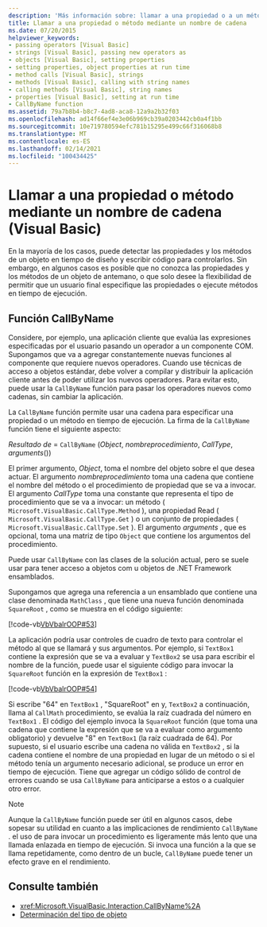 ```yaml
---
description: 'Más información sobre: llamar a una propiedad o a un método mediante un nombre de cadena (Visual Basic)'
title: Llamar a una propiedad o método mediante un nombre de cadena
ms.date: 07/20/2015
helpviewer_keywords:
- passing operators [Visual Basic]
- strings [Visual Basic], passing new operators as
- objects [Visual Basic], setting properties
- setting properties, object properties at run time
- method calls [Visual Basic], strings
- methods [Visual Basic], calling with string names
- calling methods [Visual Basic], string names
- properties [Visual Basic], setting at run time
- CallByName function
ms.assetid: 79a7b8b4-b8c7-4ad8-aca8-12a9a2b32f03
ms.openlocfilehash: ad14f66ef4e3e06b969cb39a0203442cb0a4f1bb
ms.sourcegitcommit: 10e719780594efc781b15295e499c66f316068b8
ms.translationtype: MT
ms.contentlocale: es-ES
ms.lasthandoff: 02/14/2021
ms.locfileid: "100434425"
---
```

# <a name="calling-a-property-or-method-using-a-string-name-visual-basic"></a>Llamar a una propiedad o método mediante un nombre de cadena (Visual Basic)

En la mayoría de los casos, puede detectar las propiedades y los métodos de un objeto en tiempo de diseño y escribir código para controlarlos. Sin embargo, en algunos casos es posible que no conozca las propiedades y los métodos de un objeto de antemano, o que solo desee la flexibilidad de permitir que un usuario final especifique las propiedades o ejecute métodos en tiempo de ejecución.  
  
## <a name="callbyname-function"></a>Función CallByName  

 Considere, por ejemplo, una aplicación cliente que evalúa las expresiones especificadas por el usuario pasando un operador a un componente COM. Supongamos que va a agregar constantemente nuevas funciones al componente que requiere nuevos operadores. Cuando use técnicas de acceso a objetos estándar, debe volver a compilar y distribuir la aplicación cliente antes de poder utilizar los nuevos operadores. Para evitar esto, puede usar la `CallByName` función para pasar los operadores nuevos como cadenas, sin cambiar la aplicación.  
  
 La `CallByName` función permite usar una cadena para especificar una propiedad o un método en tiempo de ejecución. La firma de la `CallByName` función tiene el siguiente aspecto:  
  
 *Resultado de*  =  `CallByName` (*Object*, *nombreprocedimiento*, *CallType*, *arguments*())  
  
 El primer argumento, *Object*, toma el nombre del objeto sobre el que desea actuar. El argumento *nombreprocedimiento* toma una cadena que contiene el nombre del método o el procedimiento de propiedad que se va a invocar. El argumento *CallType* toma una constante que representa el tipo de procedimiento que se va a invocar: un método ( `Microsoft.VisualBasic.CallType.Method` ), una propiedad Read ( `Microsoft.VisualBasic.CallType.Get` ) o un conjunto de propiedades ( `Microsoft.VisualBasic.CallType.Set` ). El argumento *arguments* , que es opcional, toma una matriz de tipo `Object` que contiene los argumentos del procedimiento.  
  
 Puede usar `CallByName` con las clases de la solución actual, pero se suele usar para tener acceso a objetos com u objetos de .NET Framework ensamblados.  
  
 Supongamos que agrega una referencia a un ensamblado que contiene una clase denominada `MathClass` , que tiene una nueva función denominada `SquareRoot` , como se muestra en el código siguiente:  
  
 [!code-vb[VbVbalrOOP#53](~/samples/snippets/visualbasic/VS_Snippets_VBCSharp/VbVbalrOOP/VB/OOP.vb#53)]  
  
 La aplicación podría usar controles de cuadro de texto para controlar el método al que se llamará y sus argumentos. Por ejemplo, si `TextBox1` contiene la expresión que se va a evaluar y `TextBox2` se usa para escribir el nombre de la función, puede usar el siguiente código para invocar la `SquareRoot` función en la expresión de `TextBox1` :  
  
 [!code-vb[VbVbalrOOP#54](~/samples/snippets/visualbasic/VS_Snippets_VBCSharp/VbVbalrOOP/VB/OOP.vb#54)]  
  
 Si escribe "64" en `TextBox1` , "SquareRoot" en y, `TextBox2` a continuación, llama al `CallMath` procedimiento, se evalúa la raíz cuadrada del número en `TextBox1` . El código del ejemplo invoca la `SquareRoot` función (que toma una cadena que contiene la expresión que se va a evaluar como argumento obligatorio) y devuelve "8" en `TextBox1` (la raíz cuadrada de 64). Por supuesto, si el usuario escribe una cadena no válida en `TextBox2` , si la cadena contiene el nombre de una propiedad en lugar de un método o si el método tenía un argumento necesario adicional, se produce un error en tiempo de ejecución. Tiene que agregar un código sólido de control de errores cuando se usa `CallByName` para anticiparse a estos o a cualquier otro error.  
  
> [!NOTE]
> Aunque la `CallByName` función puede ser útil en algunos casos, debe sopesar su utilidad en cuanto a las implicaciones de rendimiento `CallByName` . el uso de para invocar un procedimiento es ligeramente más lento que una llamada enlazada en tiempo de ejecución. Si invoca una función a la que se llama repetidamente, como dentro de un bucle, `CallByName` puede tener un efecto grave en el rendimiento.  
  
## <a name="see-also"></a>Consulte también

- <xref:Microsoft.VisualBasic.Interaction.CallByName%2A>
- [Determinación del tipo de objeto](determining-object-type.md)
